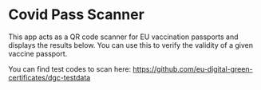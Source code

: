 # Covid Pass Scanner

This app acts as a QR code scanner for EU vaccination passports 
and displays the results below. You can use this to verify the 
validity of a given vaccine passport.

You can find test codes to scan here: 
https://github.com/eu-digital-green-certificates/dgc-testdata

